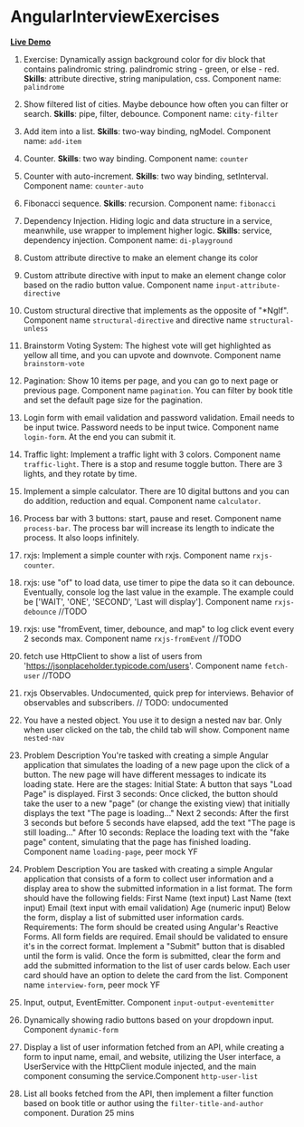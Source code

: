# AngularInterviewExercises

[**Live Demo**](https://daniel-angular-exercise.netlify.app/)


1. Exercise: Dynamically assign background color for div block that contains palindromic string. palindromic string - green, or else - red. **Skills**: attribute directive, string manipulation, css. Component name: `palindrome`


2. Show filtered list of cities. Maybe debounce how often you can filter or search. **Skills**: pipe, filter, debounce. Component name: `city-filter`

3. Add item into a list. **Skills**: two-way binding, ngModel. Component name: `add-item`

4. Counter. **Skills**: two way binding. Component name: `counter`

5. Counter with auto-increment. **Skills**: two way binding, setInterval. Component name: `counter-auto`

6. Fibonacci sequence. **Skills**: recursion. Component name: `fibonacci`

7. Dependency Injection. Hiding logic and data structure in a service, meanwhile, use wrapper to implement higher logic. **Skills**: service, dependency injection. Component name: `di-playground`

8. Custom attribute directive to make an element change its color

9. Custom attribute directive with input to make an element change color based on the radio button value. Component name `input-attribute-directive`

10. Custom structural directive that implements as the opposite of "*NgIf". Component name `structural-directive` and directive name `structural-unless`

11. Brainstorm Voting System: The highest vote will get highlighted as yellow all time, and you can upvote and downvote. Component name `brainstorm-vote`

12. Pagination: Show 10 items per page, and you can go to next page or previous page. Component name `pagination`. You can filter by book title and set the default page size for the pagination. 

13. Login form with email validation and password validation. Email needs to be input twice. Password needs to be input twice. Component name `login-form`. At the end you can submit it.

14. Traffic light: Implement a traffic light with 3 colors. Component name `traffic-light`. There is a stop and resume toggle button. There are 3 lights, and they rotate by time.

15. Implement a simple calculator. There are 10 digital buttons and you can do addition, reduction and equal. Component name `calculator`.

16. Process bar with 3 buttons: start, pause and reset. Component name `process-bar`. The process bar will increase its length to indicate the process. It also loops infinitely.

17. rxjs: Implement a simple counter with rxjs. Component name `rxjs-counter`.

18. rxjs: use "of" to load data, use timer to pipe the data so it can debounce. Eventually, console log the last value in the example. The example could be ['WAIT', 'ONE', 'SECOND', 'Last will display']. Component name `rxjs-debounce` //TODO

19. rxjs: use "fromEvent, timer, debounce, and map" to log click event every 2 seconds max. Component name `rxjs-fromEvent` //TODO

20. fetch use HttpClient to show a list of users from 'https://jsonplaceholder.typicode.com/users'. Component name `fetch-user` //TODO

21. rxjs Observables. Undocumented, quick prep for interviews. Behavior of observables and subscribers. // TODO: undocumented

22. You have a nested object. You use it to design a nested nav bar. Only when user clicked on the tab, the child tab will show. Component name `nested-nav` 

23. Problem Description You're tasked with creating a simple Angular application that simulates the loading of a new page upon the click of a button. The new page will have different messages to indicate its loading state. Here are the stages: Initial State: A button that says "Load Page" is displayed. First 3 seconds: Once clicked, the button should take the user to a new "page" (or change the existing view) that initially displays the text "The page is loading..." Next 2 seconds: After the first 3 seconds but before 5 seconds have elapsed, add the text "The page is still loading..." After 10 seconds: Replace the loading text with the "fake page" content, simulating that the page has finished loading. Component name `loading-page`, peer mock YF

24. Problem Description You are tasked with creating a simple Angular application that consists of a form to collect user information and a display area to show the submitted information in a list format. The form should have the following fields: First Name (text input) Last Name (text input) Email (text input with email validation) Age (numeric input) Below the form, display a list of submitted user information cards. Requirements: The form should be created using Angular's Reactive Forms. All form fields are required. Email should be validated to ensure it's in the correct format. Implement a "Submit" button that is disabled until the form is valid. Once the form is submitted, clear the form and add the submitted information to the list of user cards below. Each user card should have an option to delete the card from the list. Component name `interview-form`, peer mock YF

25. Input, output, EventEmitter. Component `input-output-eventemitter`

26. Dynamically showing radio buttons based on your dropdown input. Component `dynamic-form`

27. Display a list of user information fetched from an API, while creating a form to input name, email, and website, utilizing the User interface, a UserService with the HttpClient module injected, and the main component consuming the service.Component `http-user-list`


28. List all books fetched from the API, then implement a filter function based on book title or author using the `filter-title-and-author` component. Duration 25 mins